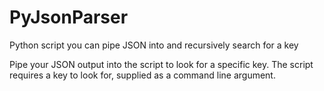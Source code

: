 # PyJsonParser
Python script you can pipe JSON into and recursively search for a key

Pipe your JSON output into the script to look for a specific key.  The script requires a key to look for, supplied as a command line argument.
